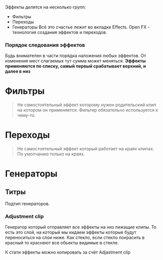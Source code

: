 Эффекты делятся на несколько групп:
- Фильтры
- Переходы
- Генераторы
Всё это счастье лежит во вкладке Effects.
Open FX - технология создания эффектов и переходов.
### Порядок следования эффектов
Будь внимателен в части порядка наложения любых эффектов. От изменения мест слагаемых тут сумма может меняться. **Эффекты применяются по списку, самый первый срабатывает верхний, и далее в низ**
# Фильтры
> Не самостоятельный эффект которому нужен родительский клип на котором он применяется. Фильтер обязательно используется к чему-то.
# Переходы
> Не самостоятельный эффект который работает на краях клипах. По умолчанию только на краях.
# Генераторы
## Титры
Подтип генераторов.
### Adjustment clip
Генератор который отправляет все эффекты на низ лижащие клипы. То есть это слой, на который мы кидаем эффекты которые будут переноситься на слои ниже. Как стекло, если стекло покрасить в красный то краснеют все обьекты видимые в стекле.

К стати эффекты можно копировать за счёт Adjastment clip